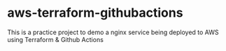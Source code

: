 # aws-terraform-githubactions
This is a practice project to demo a nginx service being deployed to AWS using Terraform & Github Actions